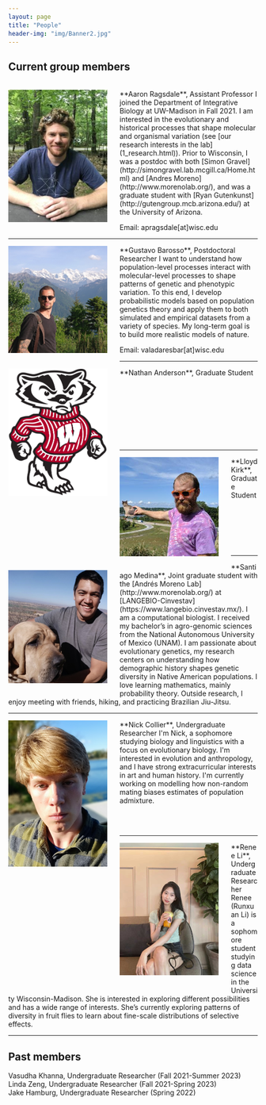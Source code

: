 ```yaml
---
layout: page
title: "People"
header-img: "img/Banner2.jpg"
---
```


## Current group members

<br>

<div style="float: left; padding-right: 25px; padding-bottom: 25px">
	<a href="http://apragsdale.github.io/img/aaron-ragsdale.jpg"><img src="/img/aaron-ragsdale.jpg" width="200" alt="Aaron Ragsdale" onclick="_gaq.push(['_trackEvent', 'IMGs', 'Image', 'Ironman']);" /></a>
</div>
**Aaron Ragsdale**, Assistant Professor  
I joined the Department of Integrative Biology at UW-Madison in Fall 2021.
I am interested in the evolutionary and historical processes that shape
molecular and organismal variation (see [our research interests in the lab](1_research.html)).
Prior to Wisconsin, I was a postdoc with both
[Simon Gravel](http://simongravel.lab.mcgill.ca/Home.html) and
[Andres Moreno](http://www.morenolab.org/), and was a graduate student with
[Ryan Gutenkunst](http://gutengroup.mcb.arizona.edu/) at the University of Arizona.

Email: apragsdale[at]wisc.edu

---

<div style="float: left; padding-right:25px; padding-bottom: 25px">
    <a href="httep://apragsdale.github.io/img/gustavo-barroso.jpeg"><img src="/img/gustavo-barroso.jpeg" width="200" alt="Gustavo Barroso" onclick="_gaq.push(['_trackEvent', 'IMGs', 'Image', 'Ironman']);" /></a>
</div>
**Gustavo Barosso**, Postdoctoral Researcher  
I want to understand how population-level processes interact with
molecular-level processes to shape patterns of genetic and phenotypic
variation. To this end, I develop probabilistic models based on population
genetics theory and apply them to both simulated and empirical datasets from
a variety of species. My long-term goal is to build more realistic models of
nature.

Email: valadaresbar[at]wisc.edu

---

<div style="float: left; padding-right:25px; padding-bottom: 25px">
    <a href="httep://apragsdale.github.io/img/bucky-badger.svg"><img src="/img/bucky-badger.svg" width="200" alt="Nathan Anderson" onclick="_gaq.push(['_trackEvent', 'IMGs', 'Image', 'Ironman']);" /></a>
</div>
**Nathan Anderson**, Graduate Student  

<br><br><br><br><br><br><br>

---

<div style="float: left; padding-right:25px; padding-bottom: 25px">
    <a href="httep://apragsdale.github.io/img/lloyd-kirk.jpeg"><img src="/img/lloyd-kirk.jpeg" width="200" alt="Lloyd Kirk" onclick="_gaq.push(['_trackEvent', 'IMGs', 'Image', 'Ironman']);" /></a>
</div>
**Lloyd Kirk**, Graduate Student  

<br><br><br><br><br>

---

<div style="float: left; padding-right:25px; padding-bottom: 25px">
    <a href="httep://apragsdale.github.io/img/santiago-medina.jpeg"><img src="/img/santiago-medina.jpeg" width="200" alt="Santiago Medina" onclick="_gaq.push(['_trackEvent', 'IMGs', 'Image', 'Ironman']);" /></a>
</div>
**Santiago Medina**, Joint graduate student with the
[Andrés Moreno Lab](http://www.morenolab.org/)
at [LANGEBIO-Cinvestav](https://www.langebio.cinvestav.mx/).  
I am a computational biologist. I received my bachelor’s in agro-genomic sciences from the National Autonomous University of Mexico (UNAM). I am passionate about evolutionary genetics, my research centers on understanding how demographic history shapes genetic diversity in Native American populations. I love learning mathematics, mainly probability theory. Outside research, I enjoy meeting with friends, hiking, and practicing Brazilian Jiu-Jitsu.

---

<div style="float: left; padding-right:25px; padding-bottom: 25px">
    <a href="httep://apragsdale.github.io/img/nick-collier.jpg"><img src="/img/nick-collier.jpg" width="200" alt="Nick Collier" onclick="_gaq.push(['_trackEvent', 'IMGs', 'Image', 'Ironman']);" /></a>
</div>
**Nick Collier**, Undergraduate Researcher  
I'm Nick, a sophomore studying biology and linguistics with a focus on
evolutionary biology. I'm interested in evolution and anthropology, and I have
strong extracurricular interests in art and human history. I'm currently
working on modelling how non-random mating biases estimates of population
admixture.

<br> <br>

---

<div style="float: left; padding-right:25px; padding-bottom: 25px">
    <a href="httep://apragsdale.github.io/img/renee-li.jpg"><img src="/img/renee-li.jpg" width="200" alt="Renee Li" onclick="_gaq.push(['_trackEvent', 'IMGs', 'Image', 'Ironman']);" /></a>
</div>
**Renee Li**, Undergraduate Researcher  
Renee (Runxuan Li) is a sophomore student studying data science in the
University Wisconsin-Madison. She is interested in exploring different
possibilities and has a wide range of interests. She’s currently exploring
patterns of diversity in fruit flies to learn about fine-scale distributions of
selective effects.

<br>

---

## Past members

Vasudha Khanna, Undergraduate Researcher (Fall 2021-Summer 2023)  
Linda Zeng, Undergraduate Researcher (Fall 2021-Spring 2023)  
Jake Hamburg, Undergraduate Researcher (Spring 2022)
